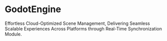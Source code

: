 # GodotEngine
Effortless Cloud-Optimized Scene Management, Delivering Seamless Scalable Experiences Across Platforms through Real-Time Synchronization Module.
